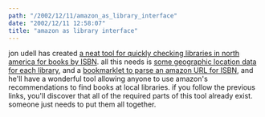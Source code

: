 ```yaml
---
path: "/2002/12/11/amazon_as_library_interface" 
date: "2002/12/11 12:58:07" 
title: "amazon as library interface" 
---
```

<p>jon udell has created <a href="http://weblog.infoworld.com/udell/gems/lib.html">a neat tool for quickly checking libraries in north america for books by ISBN</a>. all this needs is <a href="http://www.cryptnet.net/fsp/zipdy/">some geographic location data for each library</a>, and a <a href="http://www.onfocus.com/bookwatch/BookPost_info.asp">bookmarklet to parse an amazon URL for ISBN</a>, and he'll have a wonderful tool allowing anyone to use amazon's recommendations to find books at local libraries. if you follow the previous links, you'll discover that all of the required parts of this tool already exist. someone just needs to put them all together.</p>
